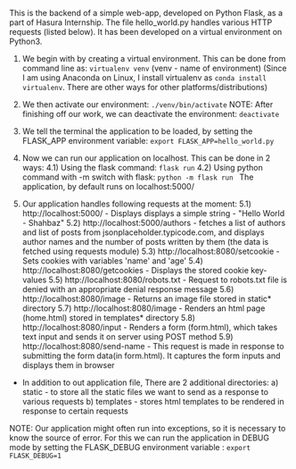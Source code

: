 This is the backend of a simple web-app, developed on Python Flask, as a part of Hasura Internship.
The file hello_world.py handles various HTTP requests (listed below).
It has been developed on a virtual environment on Python3.


1. We begin with by creating a virtual environment.
This can be done from command line as: ```virtualenv venv``` (venv - name of environment)
(Since I am using Anaconda on Linux, I install virtualenv as ```conda install virtualenv```.
There are other ways for other platforms/distributions)

2. We then activate our environment: ```./venv/bin/activate```
NOTE: After finishing off our work, we can deactivate the environment: ```deactivate```

3. We tell the terminal the application to be loaded, by setting the FLASK_APP environment variable: 
```export FLASK_APP=hello_world.py```

4. Now we can run our application on localhost. This can be done in 2 ways:
4.1) Using the flask command: ```flask run```
4.2) Using python command with -m switch with flask: ```python -m flask run ```
The application, by default runs on localhost:5000/

5. Our application handles following requests at the moment:
5.1) http://localhost:5000/ - Displays displays a simple string - "Hello World - Shahbaz"
5.2) http://localhost:5000/authors - fetches a list of authors and list of posts from jsonplaceholder.typicode.com, and 
	 displays author names and the number of posts written by them
	 (the data is fetched using requests module)
5.3) http://localhost:8080/setcookie - Sets cookies with variables 'name' and 'age'
5.4) http://localhost:8080/getcookies - Displays the stored cookie key-values
5.5) http://localhost:8080/robots.txt - Request to robots.txt file is denied with an appropriate denial response message
5.6) http://localhost:8080/image - Returns an image file stored in static* directory
5.7) http://localhost:8080/image - Renders an html page (home.html) stored in templates* directory
5.8) http://localhost:8080/input - Renders a form (form.html), which takes text input and sends it on server using POST method
5.9) http://localhost:8080/send-name - This request is made in response to submitting the form data(in form.html). It captures the form inputs and displays them in browser

* In addition to out application file, There are 2 additional directories:
a) static - to store all the static files we want to send as a response to various requests
b) templates - stores html templates to be rendered in response to certain requests

NOTE: Our application might often run into exceptions, so it is necessary to know the source of error.
For this we can run the application in DEBUG mode by setting the FLASK_DEBUG environment variable : ```export FLASK_DEBUG=1```
